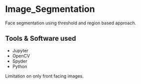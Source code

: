 # Image_Segmentation
Face segmentation using threshold and region based approach.

## Tools & Software used
* Jupyter 
* OpenCV
* Spyder
* Python

Limitation on only front facing images. 
